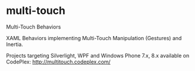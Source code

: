 # multi-touch
Multi-Touch Behaviors

XAML Behaviors implementing Multi-Touch Manipulation (Gestures) and Inertia.

Projects targeting Silverlight, WPF and Windows Phone 7.x, 8.x available on CodePlex: http://multitouch.codeplex.com/
